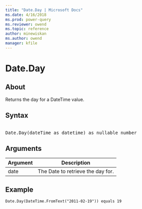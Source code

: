 ```yaml
---
title: "Date.Day | Microsoft Docs"
ms.date: 4/16/2018
ms.prod: power-query
ms.reviewer: owend
ms.topic: reference
author: minewiskan
ms.author: owend
manager: kfile
---
```

# Date.Day

  
## About  
Returns the day for a DateTime value.  
  
## Syntax

<pre> 
Date.Day(dateTime as datetime) as nullable number  
</pre>
  
## Arguments  
  
|Argument|Description|  
|------------|---------------|  
|date|The Date to retrieve the day for.|  
  
## Example  
  
```powerquery-m 
Date.Day(DateTime.FromText("2011-02-19")) equals 19  
```  
